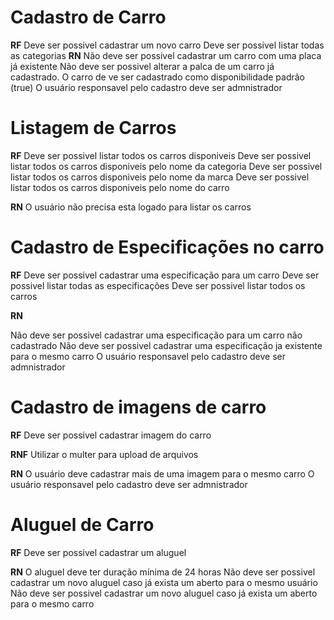 # Cadastro de Carro

**RF**
Deve ser possivel cadastrar um novo carro
Deve ser possivel listar todas as categorias
**RN**
Não deve ser possivel cadastrar um carro com uma placa já existente
Não deve ser possivel alterar a palca de um carro já cadastrado.
O carro de ve ser cadastrado como disponibilidade padrão (true) 
O usuário responsavel pelo cadastro deve ser admnistrador


# Listagem de Carros

**RF**
Deve ser possivel listar todos os carros disponiveis
Deve ser possivel listar todos os carros disponiveis pelo nome da categoria
Deve ser possivel listar todos os carros disponiveis pelo nome da marca
Deve ser possivel listar todos os carros disponiveis pelo nome do carro

**RN**
O usuário não precisa esta logado para listar os carros

# Cadastro de Especificações no carro

**RF**
Deve ser possivel cadastrar uma especificação para um carro
Deve ser possivel listar todas as especificações 
Deve ser possivel listar todos os carros

**RN**

Não deve ser possivel cadastrar uma especificação para um carro não cadastrado
Não deve ser possivel cadastrar uma especificação ja existente para o mesmo carro
O usuário responsavel pelo cadastro deve ser admnistrador

# Cadastro de imagens de carro

**RF**
Deve ser possivel cadastrar imagem do carro

**RNF**
Utilizar o multer para upload de arquivos

**RN**
O usuário deve cadastrar mais de uma imagem para o mesmo carro
O usuário responsavel pelo cadastro deve ser admnistrador


# Aluguel de Carro

**RF**
Deve ser possivel cadastrar um aluguel

**RN**
O aluguel deve ter duração mínima de 24 horas
Não deve ser possivel cadastrar um novo aluguel caso já exista um aberto para o mesmo usuário
Não deve ser possivel cadastrar um novo aluguel caso já exista um aberto para o mesmo carro



